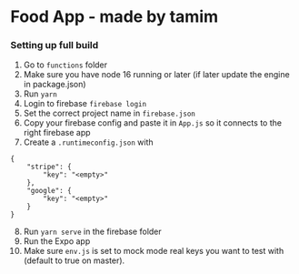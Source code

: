 # Food App - made by tamim

### Setting up full build

1. Go to `functions` folder
2. Make sure you have node 16 running or later (if later update the engine in package.json)
3. Run `yarn`
4. Login to firebase `firebase login`
5. Set the correct project name in `firebase.json`
6. Copy your firebase config and paste it in `App.js` so it connects to the right firebase app
7. Create a `.runtimeconfig.json` with 
```
{
    "stripe": {
        "key": "<empty>"
    },
    "google": {
        "key": "<empty>"
    }
}
```
8. Run `yarn serve` in the firebase folder
9. Run the Expo app
10. Make sure `env.js` is set to mock mode real keys you want to test with (default to true on master).
